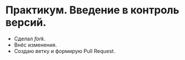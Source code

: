 # Практикум. Введение в контроль версий.
* Сделал *fork*.
* Внёс изменения.
* Создаю ветку и формирую Pull Request.
